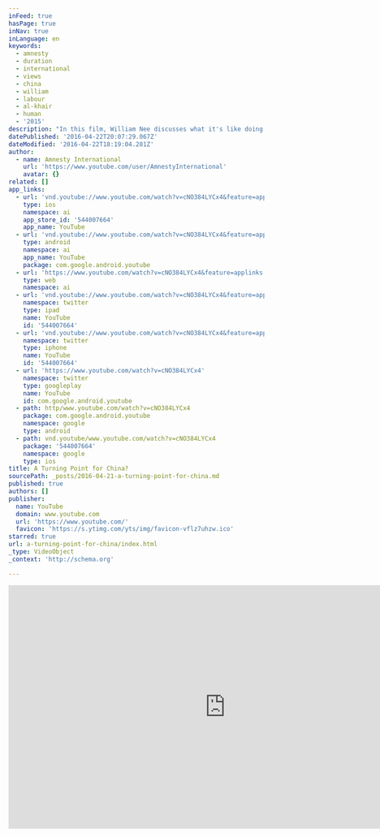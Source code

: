 ```yaml
---
inFeed: true
hasPage: true
inNav: true
inLanguage: en
keywords:
  - amnesty
  - duration
  - international
  - views
  - china
  - william
  - labour
  - al-khair
  - human
  - '2015'
description: "In this film, William Nee discusses what it's like doing human rights work in China today, and tells the story of Pu Zhiqiang, one of China's most famous fre..."
datePublished: '2016-04-22T20:07:29.067Z'
dateModified: '2016-04-22T18:19:04.281Z'
author:
  - name: Amnesty International
    url: 'https://www.youtube.com/user/AmnestyInternational'
    avatar: {}
related: []
app_links:
  - url: 'vnd.youtube://www.youtube.com/watch?v=cNO384LYCx4&feature=applinks'
    type: ios
    namespace: ai
    app_store_id: '544007664'
    app_name: YouTube
  - url: 'vnd.youtube://www.youtube.com/watch?v=cNO384LYCx4&feature=applinks'
    type: android
    namespace: ai
    app_name: YouTube
    package: com.google.android.youtube
  - url: 'https://www.youtube.com/watch?v=cNO384LYCx4&feature=applinks'
    type: web
    namespace: ai
  - url: 'vnd.youtube://www.youtube.com/watch?v=cNO384LYCx4&feature=applinks'
    namespace: twitter
    type: ipad
    name: YouTube
    id: '544007664'
  - url: 'vnd.youtube://www.youtube.com/watch?v=cNO384LYCx4&feature=applinks'
    namespace: twitter
    type: iphone
    name: YouTube
    id: '544007664'
  - url: 'https://www.youtube.com/watch?v=cNO384LYCx4'
    namespace: twitter
    type: googleplay
    name: YouTube
    id: com.google.android.youtube
  - path: http/www.youtube.com/watch?v=cNO384LYCx4
    package: com.google.android.youtube
    namespace: google
    type: android
  - path: vnd.youtube/www.youtube.com/watch?v=cNO384LYCx4
    package: '544007664'
    namespace: google
    type: ios
title: A Turning Point for China?
sourcePath: _posts/2016-04-21-a-turning-point-for-china.md
published: true
authors: []
publisher:
  name: YouTube
  domain: www.youtube.com
  url: 'https://www.youtube.com/'
  favicon: 'https://s.ytimg.com/yts/img/favicon-vflz7uhzw.ico'
starred: true
url: a-turning-point-for-china/index.html
_type: VideoObject
_context: 'http://schema.org'

---
```

<iframe src="https://cdn.embedly.com/widgets/media.html?src=https%3A%2F%2Fwww.youtube.com%2Fembed%2FcNO384LYCx4%3Ffeature%3Doembed&amp;url=https%3A%2F%2Fwww.youtube.com%2Fwatch%3Fv%3DcNO384LYCx4&amp;image=https%3A%2F%2Fi.ytimg.com%2Fvi%2FcNO384LYCx4%2Fhqdefault.jpg&amp;key=b7d04c9b404c499eba89ee7072e1c4f7&amp;type=text%2Fhtml&amp;schema=youtube" width="854" height="480" scrolling="no" frameborder="0" allowfullscreen="" style=""></iframe>